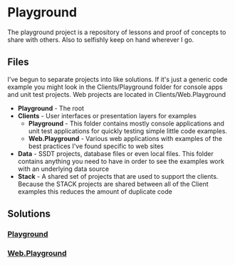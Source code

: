 # Playground

The playground project is a repository of lessons and proof of concepts to share with others. Also to selfishly keep on hand wherever I go.

## Files

I've begun to separate projects into like solutions. If it's just a generic code example you might look in the Clients/Playground folder for console apps and unit test projects. Web projects are located in Clients/Web.Playground

* **Playground** - The root
 * **Clients** - User interfaces or presentation layers for examples
   * **Playground** - This folder contains mostly console applications and unit test applications for quickly testing simple little code examples.
    * **Web.Playground** - Various web applications with examples of the best practices I've found specific to web sites
 * **Data** - SSDT projects, database files or even local files. This folder contains anything you need to have in order to see the examples work with an underlying data source
 * **Stack** - A shared set of projects that are used to support the clients. Because the STACK projects are shared between all of the Client examples this reduces the amount of duplicate code

## Solutions

### [Playground](https://github.com/Dirtypaws/Playground/tree/master/CLIENTS/Playground)
### [Web.Playground](https://github.com/Dirtypaws/Playground/tree/master/CLIENTS/Web.Playground)